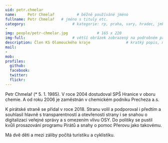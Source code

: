 ```yaml
---
uid: petr.chmelar
name:     Petr Chmelař          # běžně používáné jméno
fullname: Petr Chmelař   # jméno s tituly etc.
category:                     # kategorie: rp, praha, vary, hradec, jmk, senat
- 
img: people/petr-chmelar.jpg             # 165 x 220
img-full:                     # větší obrázek zobrazený na podrobném profilu
description: Člen KS Olomouckého kraje                # kratký popis, max 160 znaků
mail:
- 
mob:         
profiles:
  github:
  facebook:       
  twitter:        
  flickr:       
---
```

Petr Chmelař (* 5. 1. 1985). V roce 2004 dostudoval SPŠ Hranice v oboru chemie. A od roku 2006 je zaměstnán v chemickém podniku Precheza a.s.

K pirátské straně se přidal v roce 2018. Stranu volil a podporoval i předtím a souhlasil hlavně s transparentností a otevřenosti strany i se snahou o digitalizaci veřejné správy a s omezením vlivu OSY.  Do politiky se pustil kvůli prosazování programu Pirátů a snahy o pomoc Přerovu jako takovému.

Má dvě děti a mezi záliby počítá turistiku a cyklistiku.